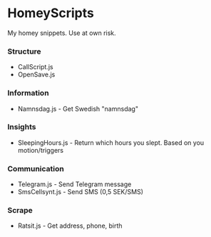 # HomeyScripts

My homey snippets. Use at own risk.

### Structure
 * CallScript.js
 * OpenSave.js

### Information
 * Namnsdag.js - Get Swedish "namnsdag"

### Insights
 * SleepingHours.js - Return which hours you slept. Based on you motion/triggers

### Communication
 * Telegram.js - Send Telegram message
 * SmsCellsynt.js - Send SMS (0,5 SEK/SMS)

### Scrape
 * Ratsit.js - Get address, phone, birth
